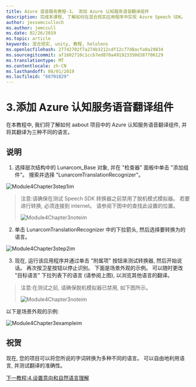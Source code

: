 ```yaml
---
title: Azure 语音服务教程-3。 添加 Azure 认知服务语音翻译组件
description: 完成本课程, 了解如何在混合现实应用程序中实现 Azure Speech SDK。
author: jessemcculloch
ms.author: jemccull
ms.date: 02/26/2019
ms.topic: article
keywords: 混合现实, unity, 教程, hololens
ms.openlocfilehash: 27742702f7a274b3212cdf12c77d8acfa0a29834
ms.sourcegitcommit: af1602710c1ccb7ed870a491923350d387706129
ms.translationtype: MT
ms.contentlocale: zh-CN
ms.lasthandoff: 08/01/2019
ms.locfileid: "68701829"
---
```

# <a name="3-adding-the-azure-cognitive-services-speech-translation-component"></a>3.添加 Azure 认知服务语音翻译组件

在本教程中, 我们将了解如何 aabout 项目中的 Azure 认知服务语音翻译组件, 并将其翻译为三种不同的语言。 

## <a name="instructions"></a>说明

1. 选择层次结构中的 Lunarcom_Base 对象, 并在 "检查器" 面板中单击 "添加组件"。 搜索并选择 "LunarcomTranslationRecognizer"。

![Module4Chapter3step1im](images/module4chapter3step1im.PNG)

> 注意:请确保在测试 Speech SDK 转换器之前禁用了脱机模式模拟器。 若要进行转换, 必须连接到 internet。 请参阅下图中的查找此设置的位置。 
>
> ![Module4Chapter3noteim](images/module4chapter3noteim.PNG)

2. 单击 LunarcomTranslationRecognizer 中的下拉箭头, 然后选择要转换为的语言。

![Module4Chapter3step2im](images/module4chapter3step2im.PNG)

3. 现在, 运行该应用程序并通过单击 "附属项" 按钮来测试转换器, 然后开始说话。 再次按卫星按钮以停止识别。 下面是场景外观的示例。 可以随时更改 "目标语言" 下拉列表下的语言 (请参阅上图), 以浏览其他语言的翻译。

> 注意:在测试之前, 请确保脱机模拟器已禁用, 如下图所示。
>
> ![Module4Chapter3noteim](images/module4chapter3noteim.PNG)

以下是场景外观的示例:

![Module4Chapter3exampleim](images/module4chapter3exampleim.PNG)

## <a name="congratulations"></a>祝贺

现在, 您的项目可以将您所说的字词转换为多种不同的语言。 可以自由地利用语言, 并测试翻译的准确性。 

[下一教程:4.设置意向和自然语言理解](mrlearning-speechSDK-ch4.md)

